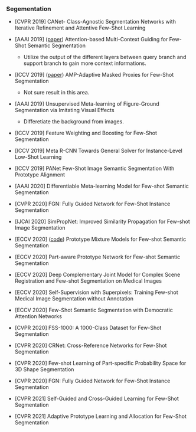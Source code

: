 ### Segementation
- [CVPR 2019] CANet- Class-Agnostic Segmentation Networks with Iterative Refinement and Attentive Few-Shot Learning
- [AAAI 2019] ([paper](https://www.researchgate.net/publication/335296764_Attention-Based_Multi-Context_Guiding_for_Few-Shot_Semantic_Segmentation)) Attention-based Multi-Context Guiding for Few-Shot Semantic Segmentation
    * Utilize the output of the different layers between query branch and support branch to gain more context informations.

- [ICCV 2019] ([paper](http://openaccess.thecvf.com/content_ICCV_2019/papers/Siam_AMP_Adaptive_Masked_Proxies_for_Few-Shot_Segmentation_ICCV_2019_paper.pdf)) AMP-Adaptive Masked Proxies for Few-Shot Segmentation
    * Not sure result in this area.
- [AAAI 2019] Unsupervised Meta-learning of Figure-Ground Segmentation via Imitating Visual Effects
    * Differetiate the background from images.
- [ICCV 2019] Feature Weighting and Boosting for Few-Shot Segmentation
- [ICCV 2019] Meta R-CNN Towards General Solver for Instance-Level Low-Shot Learning
- [ICCV 2019] PANet Few-Shot Image Semantic Segmentation With Prototype Alignment
- [AAAI 2020] Differentiable Meta-learning Model for Few-shot Semantic Segmentation
- [CVPR 2020] FGN: Fully Guided Network for Few-Shot Instance Segmentation
- [IJCAI 2020] SimPropNet: Improved Similarity Propagation for Few-shot Image Segmentation
- [ECCV 2020] ([code](github.com/Yang-Bob/PMMs.)) Prototype Mixture Models for Few-shot Semantic Segmentation
- [ECCV 2020] Part-aware Prototype Network for Few-shot Semantic Segmentation
- [ECCV 2020] Deep Complementary Joint Model for Complex Scene Registration and Few-shot Segmentation on Medical Images
- [ECCV 2020] Self-Supervision with Superpixels: Training Few-shot Medical Image Segmentation without Annotation
- [ECCV 2020] Few-Shot Semantic Segmentation with Democratic Attention Networks
- [CVPR 2020] FSS-1000: A 1000-Class Dataset for Few-Shot Segmentation
- [CVPR 2020] CRNet: Cross-Reference Networks for Few-Shot Segmentation
- [CVPR 2020] Few-shot Learning of Part-specific Probability Space for 3D Shape Segmentation
- [CVPR 2020] FGN: Fully Guided Network for Few-Shot Instance Segmentation
- [CVPR 2021] Self-Guided and Cross-Guided Learning for Few-Shot Segmentation
- [CVPR 2021] Adaptive Prototype Learning and Allocation for Few-Shot Segmentation
